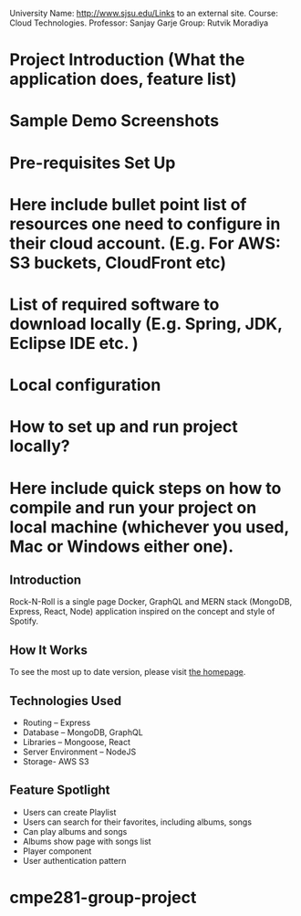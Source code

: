 University Name: http://www.sjsu.edu/Links to an external site.
Course: Cloud Technologies.
Professor: Sanjay Garje
Group: 
    Rutvik Moradiya


# Project Introduction (What the application does, feature list)

# Sample Demo Screenshots

# Pre-requisites Set Up

# Here include bullet point list of resources one need to configure in their cloud account. (E.g. For AWS: S3 buckets, CloudFront etc)
# List of required software to download locally (E.g. Spring, JDK, Eclipse IDE etc. )
# Local configuration
# How to set up and run project locally?
# Here include quick steps on how to compile and run your project on local machine (whichever you used, Mac or Windows either one).

## Introduction
Rock-N-Roll is a single page Docker, GraphQL and MERN stack (MongoDB, Express, React, Node) application inspired on the concept and style of Spotify. 

## How It Works
To see the most up to date version, please visit [the homepage](https://dootify.herokuapp.com/#/).

## Technologies Used
* Routing – Express
* Database – MongoDB, GraphQL
* Libraries – Mongoose, React
* Server Environment – NodeJS
* Storage- AWS S3

## Feature Spotlight
* Users can create Playlist
* Users can search for their favorites, including albums, songs
* Can play albums and songs
* Albums show page with songs list
* Player component
* User authentication pattern

# cmpe281-group-project

